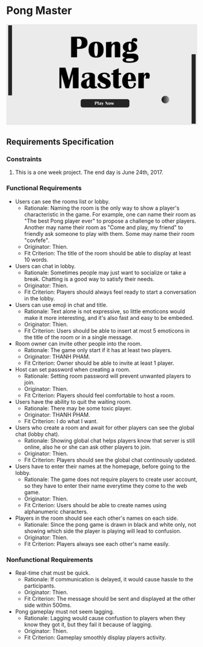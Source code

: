 # Pong Master
![Game Homepage](pongmaster.png)
## Requirements Specification
### Constraints
1. This is a one week project. The end day is June 24th, 2017.
### Functional Requirements
- Users can see the rooms list or lobby.
  - Rationale: Naming the room is the only way to show a player's characteristic in the game. For example, one can name their room as "The best Pong player ever" to propose a challenge to other players. Another may name their room as "Come and play, my friend" to friendly ask someone to play with them. Some may name their room "covfefe".
  - Originator: Thien.
  - Fit Criterion: The title of the room should be able to display at least 10 words.
- Users can chat in lobby.
  - Rationale: Sometimes people may just want to socialize or take a break. Chatting is a good way to satisfy their needs.
  - Originator: Thien.
  - Fit Criterion: Players should always feel ready to start a conversation in the lobby.
- Users can use emoji in chat and title.
  - Rationale: Text alone is not expressive, so little emoticons would make it more interesting, and it's also fast and easy to be embeded.
  - Originator: Thien.
  - Fit Criterion: Users should be able to insert at most 5 emoticons in the title of the room or in a single message.
- Room owner can invite other people into the room.
  - Rationale: The game only start if it has at least two players.
  - Originator: THANH PHAM.
  - Fit Criterion: Owner should be able to invite at least 1 player.
- Host can set password when creating a room.
  - Rationale: Setting room password will prevent unwanted players to join.
  - Originator: Thien.
  - Fit Criterion: Players should feel comfortable to host a room.
- Users have the ability to quit the waiting room.
  - Rationale: There may be some toxic player.
  - Originator: THANH PHAM.
  - Fit Criterion: I do what I want.
- Users who create a room and await for other players can see the global chat (lobby chat).
  - Rationale: Showing global chat helps players know that server is still online, also he or she can ask other players to join.
  - Originator: Thien.
  - Fit Criterion: Players should see the global chat continously updated.
- Users have to enter their names at the homepage, before going to the lobby.
  - Rationale: The game does not require players to create user account, so they have to enter their name everytime they come to the web game.
  - Originator: Thien.
  - Fit Criterion: Users should be able to create names using alphanumeric characters.
- Players in the room should see each other's names on each side.
  - Rationale: Since the pong game is drawn in black and white only, not showing which side the player is playing will lead to confusion.
  - Originator: Thien.
  - Fit Criterion: Players always see each other's name easily.
### Nonfunctional Requirements
- Real-time chat must be quick.
  - Rationale: If communication is delayed, it would cause hassle to the participants.
  - Originator: Thien.
  - Fit Criterion: The message should be sent and displayed at the other side within 500ms.
- Pong gameplay must not seem lagging.
  - Rationale: Lagging would cause confustion to players when they know they got it, but they fail it because of lagging.
  - Originator: Thien.
  - Fit Criterion: Gameplay smoothly display players activity.
